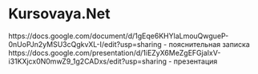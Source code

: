 # Kursovaya.Net
<p>
https://docs.google.com/document/d/1gEqe6KHYlaLmouQwgueP-0nUoPJn2yMSU3cQgkvXL-I/edit?usp=sharing - пояснительная записка<br>
https://docs.google.com/presentation/d/1iEZyX6MeZgEFGjaIxV-i31KXjcx0N0mwZ9_1g2CADxs/edit?usp=sharing - презентация
</p>
